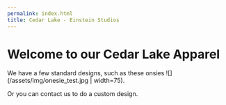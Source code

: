 ```yaml
---
permalink: index.html
title: Cedar Lake - Einstein Studios
---
```


# Welcome to our Cedar Lake Apparel

  
  
We have a few standard designs, such as these onsies ![](/assets/img/onesie_test.jpg | width=75).

Or you can contact us to do a custom design.
